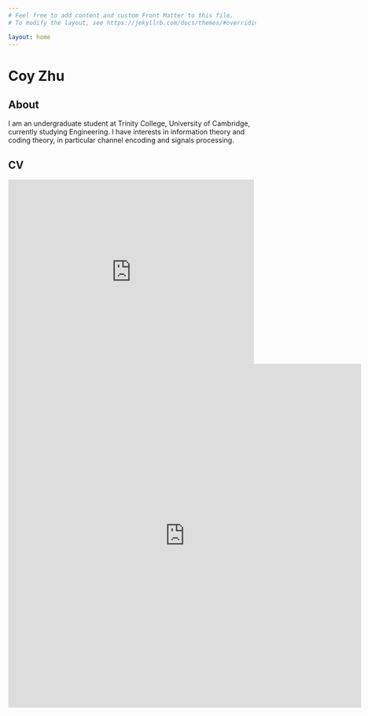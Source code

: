 ```yaml
---
# Feel free to add content and custom Front Matter to this file.
# To modify the layout, see https://jekyllrb.com/docs/themes/#overriding-theme-defaults

layout: home
---
```


# Coy Zhu

## About

I am an undergraduate student at Trinity College, University of Cambridge, currently studying Engineering.
I have interests in information theory and coding theory, in particular channel encoding and signals processing.

## CV

<embed src="https://Coy-Z.github.io/Coy_CV.pdf" width="500" height="375" type="application/pdf">

<iframe src="https://Coy-Z.github.io/Coy_CV.pdf" style="width:718px; height:700px;" frameborder="0"></iframe>
